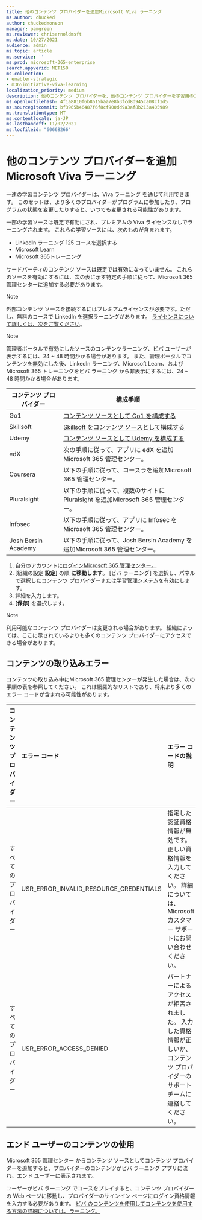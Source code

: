 ```yaml
---
title: 他のコンテンツ プロバイダーを追加Microsoft Viva ラーニング
ms.author: chucked
author: chuckedmonson
manager: pamgreen
ms.reviewer: chrisarnoldmsft
ms.date: 10/27/2021
audience: admin
ms.topic: article
ms.service: ''
ms.prod: microsoft-365-enterprise
search.appverid: MET150
ms.collection:
- enabler-strategic
- m365initiative-viva-learning
localization_priority: medium
description: 他のコンテンツ プロバイダーを、他のコンテンツ プロバイダーを学習用のコンテンツ ソースとして構成するMicrosoft Viva ラーニング。
ms.openlocfilehash: 4f1a8810f6b8615baa7e8b3fcd8d945ca08cf1d5
ms.sourcegitcommit: bf3965b46487f6f8cf900dd9a3af8b213a405989
ms.translationtype: MT
ms.contentlocale: ja-JP
ms.lasthandoff: 11/02/2021
ms.locfileid: "60668266"
---
```

# <a name="add-other-content-providers-for-microsoft-viva-learning"></a>他のコンテンツ プロバイダーを追加Microsoft Viva ラーニング

一連の学習コンテンツ プロバイダーは、Viva ラーニング を通じて利用できます。 このセットは、より多くのプロバイダーがプログラムに参加したり、プログラムの状態を変更したりすると、いつでも変更される可能性があります。

一部の学習ソースは既定で有効にされ、プレミアムの Viva ライセンスなしでラーニングされます。 これらの学習ソースには、次のものが含まれます。

- LinkedIn ラーニング 125 コースを選択する
- Microsoft Learn
- Microsoft 365トレーニング

サードパーティのコンテンツ ソースは既定では有効になっていません。 これらのソースを有効にするには、次の表に[](content-sources-365-admin-center.md#configure-settings-for-the-learning-content-sources)示す特定の手順に従って、Microsoft 365 管理センターに追加する必要があります。

>[!NOTE]
>外部コンテンツ ソースを接続するにはプレミアムライセンスが必要です。ただし、無料のコースで LinkedIn を選択ラーニングがあります。 [ライセンスについて詳しくは、次をご覧ください](https://www.microsoft.com/microsoft-viva/learning)。

>[!NOTE]
>管理者ポータルで有効にしたソースのコンテンツラーニング、ビバ ユーザーが表示するには、24 ~ 48 時間かかる場合があります。 また、管理ポータルでコンテンツを無効にした後、LinkedIn ラーニング、Microsoft Learn、および Microsoft 365 トレーニングをビバ ラーニング から非表示にするには、24 ~ 48 時間かかる場合があります。

|コンテンツ プロバイダー  |構成手順  |
|---------|---------|
|Go1     |[コンテンツ ソースとして Go1 を構成する](configure-go1-content-source.md)         |
|Skillsoft     |[Skillsoft をコンテンツ ソースとして構成する](configure-skillsoft-content-source.md)         |
|Udemy   |[コンテンツ ソースとして Udemy を構成する](configure-udemy-content-source.md)         |
|edX    |次の手順に従って、アプリに edX を追加Microsoft 365 管理センター。    |
|Coursera    |以下の手順に従って、コースラを追加Microsoft 365 管理センター。    |
|Pluralsight    |以下の手順に従って、複数のサイトに Pluralsight を追加Microsoft 365 管理センター。    |
|Infosec    |以下の手順に従って、アプリに Infosec をMicrosoft 365 管理センター。    |
|Josh Bersin Academy    |以下の手順に従って、Josh Bersin Academy を追加Microsoft 365 管理センター。    |

1. 自分のアカウントに[ログインMicrosoft 365 管理センター。](https://admin.microsoft.com)
2. [組織の設定 **設定]** の順 **に移動します**。 [ビバ ラーニング] を選択し、パネルで選択したコンテンツ プロバイダーまたは学習管理システムを有効にします。
3. 詳細を入力します。
4. **[保存]** を選択します。

>[!NOTE]
>利用可能なコンテンツ プロバイダーは変更される場合があります。 組織によっては、ここに示されているよりも多くのコンテンツ プロバイダーにアクセスできる場合があります。

## <a name="content-ingestion-errors"></a>コンテンツの取り込みエラー

コンテンツの取り込み中にMicrosoft 365 管理センターが発生した場合は、次の手順の表を参照してください。 これは網羅的なリストであり、将来より多くのエラー コードが含まれる可能性があります。

|コンテンツ プロバイダー |エラー コード |エラー コードの説明 |
|:----------------|:----------|:----------------------|
|すべてのプロバイダー |USR_ERROR_INVALID_RESOURCE_CREDENTIALS |指定した認証資格情報が無効です。 正しい資格情報を入力してください。 詳細については、Microsoft カスタマー サポートにお問い合わせください。 |
|すべてのプロバイダー |USR_ERROR_ACCESS_DENIED |パートナーによるアクセスが拒否されました。 入力した資格情報が正しいか、コンテンツ プロバイダーのサポート チームに連絡してください。 |

## <a name="content-consumption-for-end-users"></a>エンド ユーザーのコンテンツの使用

Microsoft 365 管理センター からコンテンツ ソースとしてコンテンツ プロバイダーを追加すると、プロバイダーのコンテンツがビバ ラーニング アプリに流れ、エンド ユーザーに表示されます。

ユーザーがビバ ラーニング でコースをプレイすると、コンテンツ プロバイダーの Web ページに移動し、プロバイダーのサインイン ページにログイン資格情報を入力する必要があります。 [ビバ のコンテンツを使用してコンテンツを使用する方法の詳細については、ラーニング。](https://support.microsoft.com/office/01bfed12-c327-41e0-a68f-7fa527dcc98a)
